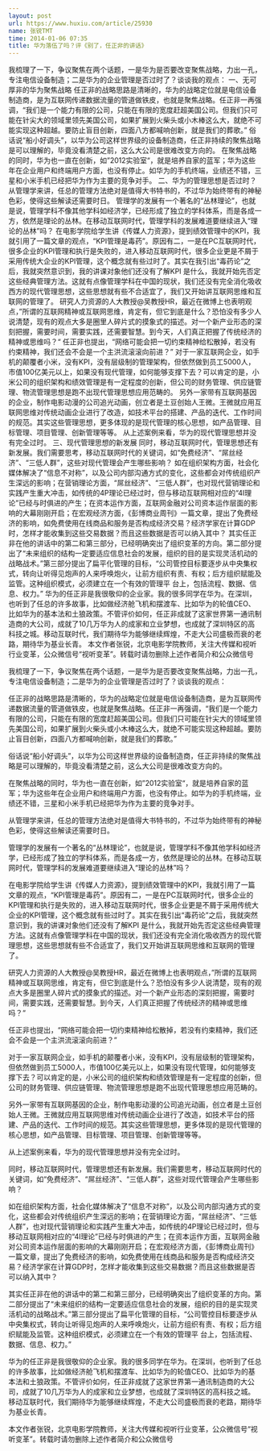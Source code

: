 ```yaml
---
layout: post
url: https://www.huxiu.com/article/25930
name: 张锐TMT
time: 2014-01-06 07:35
title: 华为落伍了吗？评《别了，任正非的讲话》
---
```

我梳理了一下，争议聚焦在两个话题，一是华为是否要改变聚焦战略，力出一孔，专注电信设备制造；二是华为的企业管理是否过时了？谈谈我的观点： 一、无可厚非的华为聚焦战略 任正非的战略思路是清晰的，华为的战略定位就是电信设备制造商，是为互联网传递数据流量的管道做铁皮，也就是聚焦战略。任正非一再强调，“我们是一个能力有限的公司，只能在有限的宽度赶超美国公司。但我们只可能在针尖大的领域里领先美国公司，如果扩展到火柴头或小木棒这么大，就绝不可能实现这种超越。要防止盲目创新，四面八方都喊响创新，就是我们的葬歌。” 俗话说“船小好调头”，以华为公司这样世界级的设备制造商，任正非持续的聚焦战略是可以理解的，毕竟没看清楚之前，这么大公司是很难改变方向的。 在聚焦战略的同时，华为也一直在创新，如”2012实验室“，就是培养自家的蓝军；华为这些年在企业用户和终端用户方面，也没有停止。如华为的手机终端，业绩还不错，三星和小米手机已经把华为作为主要的竞争对手。 二、华为的管理思想是否过时？ 从管理学来讲，任总的管理方法绝对是值得大书特书的，不过华为始终带有的神秘色彩，使得这些解读还需要时日。 管理学的发展有一个著名的“丛林理论”，也就是说，管理学科不像其他学科如经济学，已经形成了独立的学科体系，而是各成一方，依然是理论的丛林。在移动互联网时代，管理学科的发展难道要继续进入“理论的丛林”吗？ 在电影学院给学生讲《传媒人力资源》，提到绩效管理中的KPI，我就引用了一篇文章的观点，“KPI管理是毒药”。原因有二，一是在PC互联网时代，很多企业的KPI管理和执行是失败的，进入移动互联网时代，很多企业更是不屑于采用传统大企业的KPI管理，这个概念就有些过时了。其实在我引出“毒药论”之后，我就突然意识到，我的讲课对象他们还没有了解KPI 是什么，我就开始先否定这些经典管理方法。这就有点像管理学科在中国的现状，我们还没有完全消化吸收西方的现代管理思想，这些思想就有些不合适宜了，我们又开始讲互联网思维和互联网的管理了。 研究人力资源的人大教授@吴教授HR，最近在微博上也表明观点，”所谓的互联网精神或互联网思维，肯定有，但它到底是什么？恐怕没有多少人说清楚，现有的观点大多是圈里人碎片式的摸象式的描述。对一个新产业形态的深刻把握，需要时间，需要实践，还需要智慧。到今天，人们真正把握了传统经济的精神或思维吗？“ 任正非也提出，“网络可能会把一切约束精神给松散掉，若没有约束精神，我们还会不会是一个主洪流滚滚向前进？” 对于一家互联网企业，如手机的颠覆者小米，没有KPI，没有层级制的管理架构，但依然做到员工5000人，市值100亿美元以上，如果没有现代管理，如何能够支撑下去？可以肯定的是，小米公司的组织架构和绩效管理是有一定程度的创新，但公司的财务管理、供应链管理、物流管理思想是跑不出现代管理思想应用范畴的。 另外一家带有互联网基因的企业，制作电影动漫的公司追光动画，创立者是土豆创始人王微。王微就应用互联网思维对传统动画企业进行了改造，如技术平台的搭建、产品的迭代、工作时间的规范。其实这些管理思想，更多体现的是现代管理的核心思想，如产品管理、目标管理、项目管理、创新管理等等。 从上述案例来看，华为的现代管理思想并没有完全过时。 三、现代管理思想的新发展 同时，移动互联网时代，管理思想还有新发展。我们需要思考，移动互联网时代的关键词，如“免费经济”、“屌丝经济”、“三低人群”，这些对现代管理会产生哪些影响？ 如在组织架构方面，社会化媒体解决了“信息不对称”，以及公司内部沟通方式的变化，这些都会对传统组织产生深远的影响；在营销理论方面，“屌丝经济”、“三低人群”，也对现代营销理论和实践产生重大冲击，如传统的4P理论已经过时，但与移动互联网相对应的“4I理论”已经与时俱进的产生；在资本运作方面，互联网金融对公司资本运作层面的影响的大幕刚刚开启；在宏观经济方面，《彭博商业周刊》一篇文章，提出了免费经济的影响，如免费使用在线商品和服务是否构成经济交易？经济学家在计算GDP时，怎样才能收集到这些交易数据？而且这些数据是否可以纳入其中？ 其实任正非在他的讲话中的第二和第三部分，已经明确突出了组织变革的方向。第二部分提出了“未来组织的结构一定要适应信息社会的发展，组织的目的是实现灵活机动的战略战术。”第三部分提出了扁平化管理的目标，“公司管控目标要逐步从中央集权式，转向让听得见炮声的人来呼唤炮火，让前方组织有责、有权；后方组织赋能及监管。这种组织模式，必须建立在一个有效的管理平 台上，包括流程、数据、信息、权力。” 华为的任正非是我很敬仰的企业家。我的很多同学在华为。在深圳，也听到了任总的许多故事，比如做经济舱飞机和摆渡车、比如华为的轮值CEO、比如华为的基本法和土狼政策。不管评价如何，任正非成就了这家世界第一通讯制造商的大公司，成就了10几万华为人的成家和立业梦想，也成就了深圳特区的高科技之城。移动互联时代，我们期待华为能够继续辉煌，不走大公司盛极而衰的老路，期待华为基业长青。 本文作者张锐，北京电影学院教师，关注大传媒和视听行业变革，公众微信号“视听变革”。转载时请勿删除上述作者简介和公众微信号

我梳理了一下，争议聚焦在两个话题，一是华为是否要改变聚焦战略，力出一孔，专注电信设备制造；二是华为的企业管理是否过时了？谈谈我的观点：

任正非的战略思路是清晰的，华为的战略定位就是电信设备制造商，是为互联网传递数据流量的管道做铁皮，也就是聚焦战略。任正非一再强调，“我们是一个能力有限的公司，只能在有限的宽度赶超美国公司。但我们只可能在针尖大的领域里领先美国公司，如果扩展到火柴头或小木棒这么大，就绝不可能实现这种超越。要防止盲目创新，四面八方都喊响创新，就是我们的葬歌。”

俗话说“船小好调头”，以华为公司这样世界级的设备制造商，任正非持续的聚焦战略是可以理解的，毕竟没看清楚之前，这么大公司是很难改变方向的。

在聚焦战略的同时，华为也一直在创新，如”2012实验室“，就是培养自家的蓝军；华为这些年在企业用户和终端用户方面，也没有停止。如华为的手机终端，业绩还不错，三星和小米手机已经把华为作为主要的竞争对手。

从管理学来讲，任总的管理方法绝对是值得大书特书的，不过华为始终带有的神秘色彩，使得这些解读还需要时日。

管理学的发展有一个著名的“丛林理论”，也就是说，管理学科不像其他学科如经济学，已经形成了独立的学科体系，而是各成一方，依然是理论的丛林。在移动互联网时代，管理学科的发展难道要继续进入“理论的丛林”吗？

在电影学院给学生讲《传媒人力资源》，提到绩效管理中的KPI，我就引用了一篇文章的观点，“KPI管理是毒药”。原因有二，一是在PC互联网时代，很多企业的KPI管理和执行是失败的，进入移动互联网时代，很多企业更是不屑于采用传统大企业的KPI管理，这个概念就有些过时了。其实在我引出“毒药论”之后，我就突然意识到，我的讲课对象他们还没有了解KPI 是什么，我就开始先否定这些经典管理方法。这就有点像管理学科在中国的现状，我们还没有完全消化吸收西方的现代管理思想，这些思想就有些不合适宜了，我们又开始讲互联网思维和互联网的管理了。

研究人力资源的人大教授@吴教授HR，最近在微博上也表明观点，”所谓的互联网精神或互联网思维，肯定有，但它到底是什么？恐怕没有多少人说清楚，现有的观点大多是圈里人碎片式的摸象式的描述。对一个新产业形态的深刻把握，需要时间，需要实践，还需要智慧。到今天，人们真正把握了传统经济的精神或思维吗？“

任正非也提出，“网络可能会把一切约束精神给松散掉，若没有约束精神，我们还会不会是一个主洪流滚滚向前进？”

对于一家互联网企业，如手机的颠覆者小米，没有KPI，没有层级制的管理架构，但依然做到员工5000人，市值100亿美元以上，如果没有现代管理，如何能够支撑下去？可以肯定的是，小米公司的组织架构和绩效管理是有一定程度的创新，但公司的财务管理、供应链管理、物流管理思想是跑不出现代管理思想应用范畴的。

另外一家带有互联网基因的企业，制作电影动漫的公司追光动画，创立者是土豆创始人王微。王微就应用互联网思维对传统动画企业进行了改造，如技术平台的搭建、产品的迭代、工作时间的规范。其实这些管理思想，更多体现的是现代管理的核心思想，如产品管理、目标管理、项目管理、创新管理等等。

从上述案例来看，华为的现代管理思想并没有完全过时。

同时，移动互联网时代，管理思想还有新发展。我们需要思考，移动互联网时代的关键词，如“免费经济”、“屌丝经济”、“三低人群”，这些对现代管理会产生哪些影响？

如在组织架构方面，社会化媒体解决了“信息不对称”，以及公司内部沟通方式的变化，这些都会对传统组织产生深远的影响；在营销理论方面，“屌丝经济”、“三低人群”，也对现代营销理论和实践产生重大冲击，如传统的4P理论已经过时，但与移动互联网相对应的“4I理论”已经与时俱进的产生；在资本运作方面，互联网金融对公司资本运作层面的影响的大幕刚刚开启；在宏观经济方面，《彭博商业周刊》一篇文章，提出了免费经济的影响，如免费使用在线商品和服务是否构成经济交易？经济学家在计算GDP时，怎样才能收集到这些交易数据？而且这些数据是否可以纳入其中？

其实任正非在他的讲话中的第二和第三部分，已经明确突出了组织变革的方向。第二部分提出了“未来组织的结构一定要适应信息社会的发展，组织的目的是实现灵活机动的战略战术。”第三部分提出了扁平化管理的目标，“公司管控目标要逐步从中央集权式，转向让听得见炮声的人来呼唤炮火，让前方组织有责、有权；后方组织赋能及监管。这种组织模式，必须建立在一个有效的管理平 台上，包括流程、数据、信息、权力。”

华为的任正非是我很敬仰的企业家。我的很多同学在华为。在深圳，也听到了任总的许多故事，比如做经济舱飞机和摆渡车、比如华为的轮值CEO、比如华为的基本法和土狼政策。不管评价如何，任正非成就了这家世界第一通讯制造商的大公司，成就了10几万华为人的成家和立业梦想，也成就了深圳特区的高科技之城。移动互联时代，我们期待华为能够继续辉煌，不走大公司盛极而衰的老路，期待华为基业长青。

本文作者张锐，北京电影学院教师，关注大传媒和视听行业变革，公众微信号“视听变革”。转载时请勿删除上述作者简介和公众微信号

